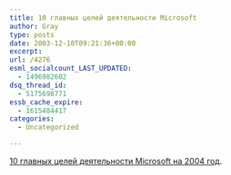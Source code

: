 ```yaml
---
title: 10 главных целей деятельности Microsoft
author: Gray
type: posts
date: 2003-12-10T09:21:36+00:00
excerpt:
url: /4276
esml_socialcount_LAST_UPDATED:
  - 1496982602
dsq_thread_id:
  - 5175698771
essb_cache_expire:
  - 1615484417
categories:
  - Uncategorized

---
```








<a href="http://www.directionsonmicrosoft.com/Top10ChallengesFor2004.html" target="_blank">10 главных целей деятельности Microsoft на 2004 год</a>.